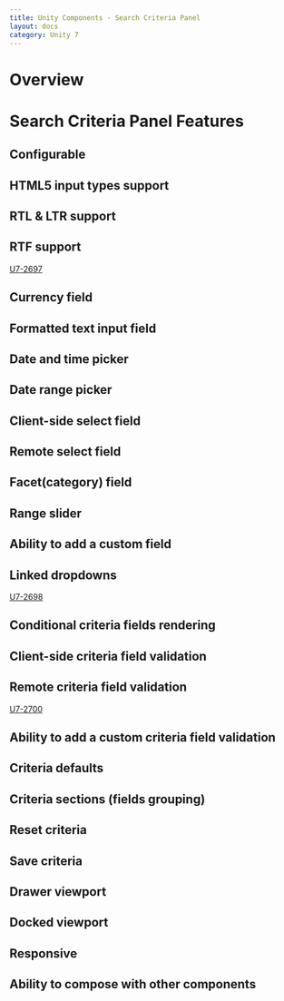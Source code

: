 ```yaml
---
title: Unity Components - Search Criteria Panel
layout: docs
category: Unity 7
---
```

# Overview

# Search Criteria Panel Features

## Configurable
## HTML5 input types support
## RTL & LTR support
## RTF support 
[U7-2697](https://jira.intellective.com/browse/U7-2697)

## Currency field
## Formatted text input field
## Date and time picker
## Date range picker
## Client-side select field
## Remote select field
## Facet(category) field
## Range slider
## Ability to add a custom field
## Linked dropdowns
[U7-2698](https://jira.intellective.com/browse/U7-2698)

## Conditional criteria fields rendering
## Client-side criteria field validation
## Remote criteria field validation
[U7-2700](https://jira.intellective.com/browse/U7-2700)

## Ability to add a custom criteria field validation
## Criteria defaults
## Criteria sections (fields grouping)
## Reset criteria
## Save criteria
## Drawer viewport
## Docked viewport
## Responsive
## Ability to compose with other components
